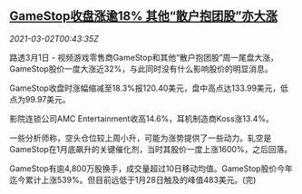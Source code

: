 <!--1614646515000-->
[GameStop收盘涨逾18% 其他“散户抱团股”亦大涨](https://cn.reuters.com/article/usa-stocks-gamestop-idCNKCS2AU020)
------

<div><i>2021-03-02T00:43:35Z</i></div><p>路透3月1日 - 视频游戏零售商GameStop和其他“散户抱团股”周一尾盘大涨，GameStop股价一度大涨近32%，与此同时没有什么影响股价的明显消息。</p><p>GameStop收盘时涨幅缩减至18.3%报120.40美元，盘中高点达133.99美元，低点为99.97美元。</p><p>影院连锁公司AMC Entertainment收高14.6%，耳机制造商Koss涨13.4%。</p><p>一些分析师称，空头仓位较上周小升，可能为涨势提供了一些动力。轧空是GameStop在1月底飙升的关键催化剂，当时其股价一度上涨1600%，之后回落。</p><p>GameStop有逾4,800万股换手，成交量超过10日移动均值。GameStop股价今年迄今累计上涨539%。但目前远低于1月28日触及的峰值483美元。(完)</p>

